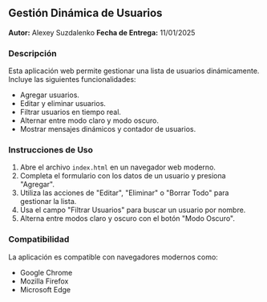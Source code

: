 ## Gestión Dinámica de Usuarios
**Autor:** Alexey Suzdalenko
**Fecha de Entrega:** 11/01/2025
### Descripción
Esta aplicación web permite gestionar una lista de usuarios dinámicamente. Incluye
las siguientes funcionalidades:
- Agregar usuarios.
- Editar y eliminar usuarios.
- Filtrar usuarios en tiempo real.
- Alternar entre modo claro y modo oscuro.
- Mostrar mensajes dinámicos y contador de usuarios.
### Instrucciones de Uso
1. Abre el archivo `index.html` en un navegador web moderno.
2. Completa el formulario con los datos de un usuario y presiona "Agregar".
3. Utiliza las acciones de "Editar", "Eliminar" o "Borrar Todo" para gestionar la
lista.
4. Usa el campo "Filtrar Usuarios" para buscar un usuario por nombre.
5. Alterna entre modos claro y oscuro con el botón "Modo Oscuro".
### Compatibilidad
La aplicación es compatible con navegadores modernos como:
- Google Chrome
- Mozilla Firefox
- Microsoft Edge